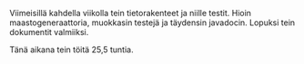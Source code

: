 Viimeisillä kahdella viikolla tein tietorakenteet ja niille testit. Hioin maastogeneraattoria, muokkasin testejä ja täydensin javadocin. Lopuksi tein dokumentit valmiiksi.

Tänä aikana tein töitä 25,5 tuntia.
